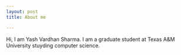 ```yaml
---
layout: post
title: About me

---
```


Hi, I am Yash Vardhan Sharma. 
I am a graduate student at Texas A&M University stuyding computer science.




